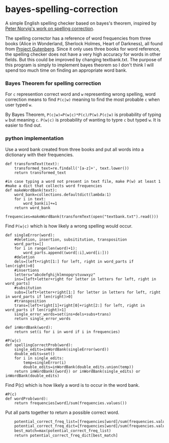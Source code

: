 # bayes-spelling-correction
A simple English spelling checker based on bayes's theorem, inspired by [Peter Norvig's work on spelling correction](http://www.norvig.com/spell-correct.html). 

The spelling corrector has a reference of word frequencies from three books (Alice in Wonderland, Sherlock Holmes, Heart of Darkness), all found from [Project Gutenberg](http://www.gutenberg.org/). Since it only uses three books for word reference, the spelling checker does not have a very high accuracy for words in other fields. But this could be improved by changing textbank.txt. The purpose of this program is simply to implement bayes theorem so I don't think I will spend too much time on finding an appropriate word bank.

### Bayes Theorem for spelling correction
For `c` represention correct word and `w` representing wrong spelling, word correction means to find `P(c|w)` meaning to find the most probable `c` when user typed `w`.

By Bayes Theorem, `P(c|w)=P(w|c)*P(c)/P(w)`.`P(c|w)` is probability of typing `w` but meaning `c`. `P(w|c)` is probability of wanting to typre `c` but typed `w`. It is easier to find out.

### python implementation
Use a word bank created from three books and put all words into a dictionary with their frequencies. 
```#text to lower case and eliminate special chars
def transformText(text):
    transformed_text=re.findall('[a-z]+', text.lower())
    return transformed_text

#in case typing a word not present in text file, make P(w) at least 1
#make a dict that collects word frequencies
def makeWordBank(text):
    word_bank=collections.defaultdict(lambda:1)
    for i in text:
        word_bank[i]+=1
    return word_bank 

frequencies=makeWordBank(transformText(open("textbank.txt").read()))
```

Find `P(w|c)` which is how likely a wrong spelling would occur.
```
def singleError(word):
    #deletion, insertion, subsititution, transposition
    word_parts=[]
    for i in range(len(word)+1):
        word_parts.append((word[:i],word[i:]))
    #deletion
    dels=[left+right[1:] for left, right in word_parts if len(right)>0]
    #insertions
    letters="abcdefghijklmnopqrstuvwxyz"
    ins=[left+letter+right for letter in letters for left, right in word_parts]
    #subsitution
    subs=[left+letter+right[1:] for letter in letters for left, right in word_parts if len(right)>0]
    #transposition
    trans=[left+right[1]+right[0]+right[2:] for left, right in word_parts if len(right)>1]
    single_error_words=set(ins+dels+subs+trans)
    return single_error_words

def inWordBank(word):
    return set(i for i in word if i in frequencies)

#P(w|c)
def spellingCorrectProb(word):
    single_edits=inWordBank(singleError(word))
    double_edits=set()
    for i in single_edits:
        temp=singleError(i)
        double_edits=inWordBank(double_edits.union(temp))
    return inWordBank({word}) or inWordBank(single_edits) or inWordBank(double_edits)
```
Find P(c) which is how likely a word is to occur in the word bank.
```
#P(c)
def wordProb(word):
    return frequencies[word]/sum(frequencies.values())
```
    
Put all parts together to return a possible correct word.
```def spellingCorrection(word):
    potential_correct_freq_list=[frequencies[word]/sum(frequencies.values()) for word in spellingCorrectProb(word)]
    potential_correct_freq_dict={frequencies[word]/sum(frequencies.values()):word for word in spellingCorrectProb(word)}
    best_match=max(potential_correct_freq_list)
    return potential_correct_freq_dict[best_match]
```
